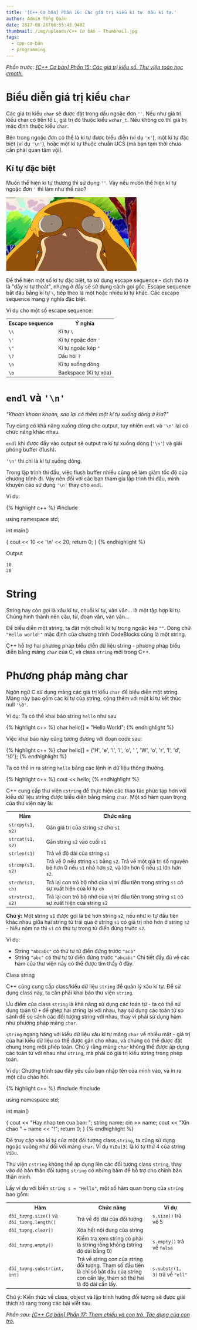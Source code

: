 ```yaml
---
title: '[C++ Cơ bản] Phần 16: Các giá trị kiểu kí tự. Xâu kí tự.'
author: Admin Tổng Quản
date: 2017-08-26T06:55:43.940Z
thumbnail: /img/uploads/C++ Cơ bản - Thumbnail.jpg
tags:
  - cpp-cơ-bản
  - programming
---
```

*Phần trước: [\[C++ Cơ bản\] Phần 15: Các giá trị kiểu số. Thư viện toán học cmath.](http://cowboycoder.tech/article/c-co-ban-phan-15-cac-gia-tri-kieu-so-thu-vien-toan-hoc-lesscmathgreater)*

# Biểu diễn giá trị kiểu ```char```

Các giá trị kiểu ```char``` sẽ được đặt trong dấu ngoặc đơn ```''```. Nếu như giá trị kiểu char có tiền tố ```L```, giá trị đó thuộc kiểu ```wchar_t```. Nếu không có thì giá trị mặc định thuộc kiểu ```char```.

Bên trong ngoặc đơn có thể là kí tự được biểu diễn (ví dụ ```'x'```), một kí tự đặc biệt (ví dụ ```'\n'```), hoặc một kí tự thuộc chuẩn UCS (mà bạn tạm thời chưa cần phải quan tâm vội).

## Kí tự đặc biệt

Muốn thể hiện kí tự thường thì sử dụng ```''```. Vậy nếu muốn thể hiện kí tự ngoặc đơn ```'``` thì làm như thế nào?

![undefined](/img/uploads/cpp-cơ-bản-2-1.jpg)

Để thể hiện một số kí tự đặc biệt, ta sử dụng escape sequence - dịch thô ra là "dãy kí tự thoát", nhưng ở đây sẽ sử dụng cách gọi gốc. Escape sequence bắt đầu bằng kí tự ```\```, tiếp theo là một hoặc nhiều kí tự khác. Các escape sequence mang ý nghĩa đặc biệt.

Ví dụ cho một số escape sequence:

<table class="table table-striped table-bordered">
    <tr>
        <th>Escape sequence</th>
        <th>Ý nghĩa</th>
    </tr>
    <tr>
        <td><code>\\</code></td>
        <td>Kí tự <code>\</code></td>
    </tr>
    <tr>
        <td><code>\'</code></td>
        <td>Kí tự ngoặc đơn <code>'</code></td>
    </tr>
    <tr>
        <td><code>\"</code></td>
        <td>Kí tự ngoặc kép <code>"</code></td>
    </tr>
    <tr>
        <td><code>\?</code></td>
        <td>Dấu hỏi <code>?</code></td>
    </tr>
    <tr>
        <td><code>\n</code></td>
        <td>Kí tự xuống dòng</td>
    </tr>
    <tr>
        <td><code>\b</code></td>
        <td>Backspace (Kí tự xóa)</td>
    </tr>
</table>

# ```endl``` và ```'\n'```

*"Khoan khoan khoan, sao lại có thêm một kí tự xuống dòng ở kia?"*

Tuy cùng có khả năng xuống dòng cho output, tuy nhiên ```endl``` và ```'\n'``` lại có chức năng khác nhau.

```endl``` khi được đẩy vào output sẽ output ra kí tự xuống dòng (```'\n'```) và giải phóng buffer (flush).

```'\n'``` thì chỉ là kí tự xuống dòng.

Trong lập trình thi đấu, việc flush buffer nhiều cũng sẽ làm giảm tốc độ của chương trình đi. Vậy nên đối với các bạn tham gia lập trình thi đấu, mình khuyến cáo sử dụng ```'\n'``` thay cho ```endl```.

Ví dụ:

{% highlight c++ %}
#include <iostream>

using namespace std;

int main()

{
    cout << 10 << '\n' << 20;
    return 0;
}
{% endhighlight %}

Output

```
10
20
```

# String

String hay còn gọi là xâu kí tự, chuỗi kí tự, vân vân… là một tập hợp kí tự. Chúng hình thành nên câu, từ, đoạn văn, vân vân…

Để biểu diễn một string, ta đặt một chuỗi kí tự trong ngoặc kép ```""```. Dòng chữ ```"Hello world!"``` mặc định của chương trình CodeBlocks cũng là một string.

C++ hỗ trợ hai phương pháp biểu diễn dữ liệu string - phương pháp biểu diễn bằng mảng ```char``` của C, và class ```string``` mới trong C++.

# Phương pháp mảng char

Ngôn ngữ C sử dụng mảng các giá trị kiểu ```char``` để biểu diễn một string. Mảng này bao gồm các kí tự của string, cộng thêm với một kí tự kết thúc null ```'\0'```.

Ví dụ: Ta có thể khai báo string ```hello``` như sau

{% highlight c++ %}
char hello[] = "Hello World";
{% endhighlight %}

Việc khai báo này cũng tương đương với đoạn code sau:

{% highlight c++ %}
char hello[] = {'H', 'e', 'l', 'l', 'o', ' ', 'W', 'o', 'r', 'l', 'd', '\0'};
{% endhighlight %}

Ta có thể in ra string ```hello``` bằng các lệnh in dữ liệu thông thường.

{% highlight c++ %}
cout << hello;
{% endhighlight %}

C++ cung cấp thư viện ```cstring``` để thực hiện các thao tác phức tạp hơn với kiểu dữ liệu string được biểu diễn bằng mảng ```char```. Một số hàm quan trọng của thư viện này là:

<table class="table table-striped table-bordered">
    <tr>
        <th>Hàm</th>
        <th>Chức năng</th>
    </tr>
    <tr>
        <td><code>strcpy(s1, s2)</code></td>
        <td>Gán giá trị của string <code>s2</code> cho <code>s1</code></td>
    </tr>
    <tr>
        <td><code>strcat(s1, s2)</code></td>
        <td>Gắn string <code>s2</code> vào cuối <code>s1</code></td>
    </tr>
    <tr>
        <td><code>strlen(s1)</code></td>
        <td>Trả về độ dài của string <code>s1</code></td>
    </tr>
    <tr>
        <td><code>strcmp(s1, s2) </code></td>
        <td>Trả về 0 nếu string <code>s1</code> bằng <code>s2</code>. Trả về một giá trị số nguyên bé hơn 0 nếu <code>s1</code> nhỏ hơn <code>s2</code>, và lớn hơn 0 nếu <code>s1</code> lớn hơn <code>s2</code>.</td>
    </tr>
    <tr>
        <td><code>strchr(s1, ch)</code></td>
        <td>Trả lại con trỏ bộ nhớ của vị trí đầu tiên trong string <code>s1</code> có sự xuất hiện của kí tự <code>ch</code></td>
    </tr>
    <tr>
        <td><code>strstr(s1, s2)</code></td>
        <td>Trả lại con trỏ bộ nhớ của vị trí đầu tiên trong string <code>s1</code> có sự xuất hiện của string <code>s2</code></td>
    </tr>
</table>

**Chú ý:** Một string ```s1``` được gọi là bé hơn string ```s2```, nếu như kí tự đầu tiên khác nhau giữa hai string từ trái qua ở string ```s1``` có giá trị nhỏ hơn ở string ```s2``` - hiểu nôm na thì ```s1``` có thứ tự trong từ điển đứng trước ```s2```.

Ví dụ:

* String ```"abcabc"``` có thứ tự từ điển đứng trước ```"acb"```
* String ```"abc"``` có thứ tự từ điển đứng trước ```"abcabc"``` Chi tiết đầy đủ về các hàm của thư viện này có thể được tìm thấy ở đây.

Class string

C++ cũng cung cấp class/kiểu dữ liệu ```string``` để quản lý xâu kí tự. Để sử dụng class này, ta cần phải khai báo thư viện ```string```.

Ưu điểm của class ```string``` là khả năng sử dụng các toán tử - ta có thể sử dụng toán tử ```+``` để ghép hai string lại với nhau, hay sử dụng các toán tử so sánh để so sánh các đối tượng string với nhau, thay vì phải sử dụng hàm như phương pháp mảng ```char```.

```string``` ngang hàng với kiểu dữ liệu xâu kí tự mảng ```char``` về nhiều mặt - giá trị của hai kiểu dữ liệu có thể được gán cho nhau, và chúng có thể được đặt chung trong một phép toán. Chú ý rằng mảng ```char``` không thể được áp dụng các toán tử với nhau như ```string```, mà phải có giá trị kiểu string trong phép toán.

Ví dụ: Chương trình sau đây yêu cầu bạn nhập tên của mình vào, và in ra một câu chào hỏi.

{% highlight c++ %}
#include <iostream>
#include <string>

using namespace std;

int main()

{
    cout << "Hay nhap ten cua ban: ";
    string name;
    cin >> name;
    cout << "Xin chao " + name << "!";
    return 0;
}
{% endhighlight %}

Để truy cập vào kí tự của một đối tượng class ```string```, ta cũng sử dụng ngoặc vuông như đối với mảng ```char```. Ví dụ ```ViDu[3]``` là kí tự thứ 4 của string ```ViDu```.

Thư viện ```cstring``` không thể áp dụng lên các đối tượng class ```string```, thay vào đó bản thân đối tượng ```string``` có những hàm để hỗ trợ cho chính bản thân mình.

Lấy ví dụ với biến ```string s = "Hello"```, một số hàm quan trọng của ```string``` bao gồm:

<table class="table table-striped table-bordered">
    <tr>
        <th>Hàm</th>
        <th>Chức năng</th>
        <th>Ví dụ</th>
    </tr>
    <tr>
        <td><code>đối_tượng.size()</code> và <code>đối_tượng.length()</code></td>
        <td>Trả về độ dài của đối tượng</td>
        <td><code>s.size()</code> trả về 5</td>
    <tr>
    <tr>
        <td><code>đối_tượng.clear()</code></td>
        <td>Xóa hết nội dung của string</td>
        <td></td>
    <tr>
    <tr>
        <td><code>đối_tượng.empty()</code></code></td>
        <td>Kiểm tra xem string có phải là string rỗng không (string độ dài bằng 0)</td>
        <td><code>s.empty()</code> trả về <code>false</code></td>
    <tr>
    <tr>
        <td><code>đối_tượng.substr(int, int)</code></td>
        <td>Trả về string con của string đối tượng. Tham số đầu tiên là chỉ số bắt đầu của string con cần lấy, tham số thứ hai là độ dài cần lấy.</td>
        <td><code>s.substr(1, 3)</code> trả về <code>"ell"</code></td>
    <tr>
<table>

Chú ý: Kiến thức về class, object và lập trình hướng đối tượng sẽ được giải thích rõ ràng trong các bài viết sau.

*Phần sau: [\[C++ Cơ bản\] Phần 17: Tham chiếu và con trỏ. Tác dụng của con trỏ.](http://cowboycoder.tech/article/c-co-ban-phan-17-tham-chieu-va-con-tro-tac-dung-cua-con-tro)*
